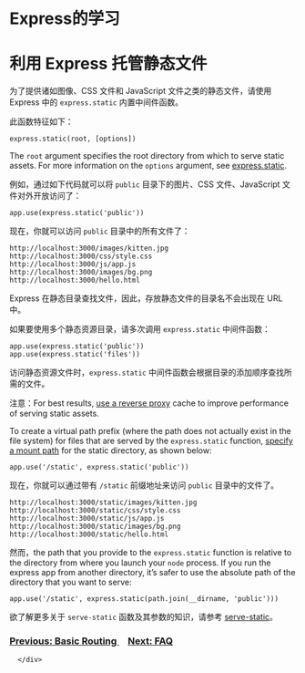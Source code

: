 # Express的学习
<div id="page-doc" markdown="1">
<h1 id="利用-express-托管静态文件">利用 Express 托管静态文件</h1>

<p>为了提供诸如图像、CSS 文件和 JavaScript 文件之类的静态文件，请使用 Express 中的 <code>express.static</code> 内置中间件函数。</p>

<p>此函数特征如下：</p>

<pre class="  language-javascript"><code class="  language-javascript">express<span class="token punctuation">.</span><span class="token keyword">static</span><span class="token punctuation">(</span>root<span class="token punctuation">,</span> <span class="token punctuation">[</span>options<span class="token punctuation">]</span><span class="token punctuation">)</span>
</code></pre>

<p>The <code>root</code> argument specifies the root directory from which to serve static assets.
For more information on the <code>options</code> argument, see <a href="https://www.expressjs.com.cn/4x/api.html#express.static">express.static</a>.</p>

<p>例如，通过如下代码就可以将 <code>public</code> 目录下的图片、CSS 文件、JavaScript 文件对外开放访问了：</p>

<pre class="  language-javascript"><code class="  language-javascript">app<span class="token punctuation">.</span><span class="token function">use<span class="token punctuation">(</span></span>express<span class="token punctuation">.</span><span class="token keyword">static</span><span class="token punctuation">(</span><span class="token string">'public'</span><span class="token punctuation">)</span><span class="token punctuation">)</span>
</code></pre>

<p>现在，你就可以访问 <code>public</code> 目录中的所有文件了：</p>

<pre><code class="language-plain-text">http://localhost:3000/images/kitten.jpg
http://localhost:3000/css/style.css
http://localhost:3000/js/app.js
http://localhost:3000/images/bg.png
http://localhost:3000/hello.html
</code></pre>

<div class="doc-box doc-info">
Express 在静态目录查找文件，因此，存放静态文件的目录名不会出现在 URL 中。
</div>

<p>如果要使用多个静态资源目录，请多次调用 <code>express.static</code> 中间件函数：</p>

<pre class="  language-javascript"><code class="  language-javascript">app<span class="token punctuation">.</span><span class="token function">use<span class="token punctuation">(</span></span>express<span class="token punctuation">.</span><span class="token keyword">static</span><span class="token punctuation">(</span><span class="token string">'public'</span><span class="token punctuation">)</span><span class="token punctuation">)</span>
app<span class="token punctuation">.</span><span class="token function">use<span class="token punctuation">(</span></span>express<span class="token punctuation">.</span><span class="token keyword">static</span><span class="token punctuation">(</span><span class="token string">'files'</span><span class="token punctuation">)</span><span class="token punctuation">)</span>
</code></pre>

<p>访问静态资源文件时，<code>express.static</code> 中间件函数会根据目录的添加顺序查找所需的文件。</p>

<div class="doc-box doc-info">
  <p>注意：For best results, <a href="https://www.expressjs.com.cn/en/advanced/best-practice-performance.html#use-a-reverse-proxy">use a reverse proxy</a> cache to improve performance of serving static assets.</p>
</div>

<p>To create a virtual path prefix (where the path does not actually exist in the file system) for files that are served by the <code>express.static</code> function, <a href="https://www.expressjs.com.cn/4x/api.html#app.use">specify a mount path</a> for the static directory, as shown below:</p>

<pre class="  language-javascript"><code class="  language-javascript">app<span class="token punctuation">.</span><span class="token function">use<span class="token punctuation">(</span></span><span class="token string">'/static'</span><span class="token punctuation">,</span> express<span class="token punctuation">.</span><span class="token keyword">static</span><span class="token punctuation">(</span><span class="token string">'public'</span><span class="token punctuation">)</span><span class="token punctuation">)</span>
</code></pre>

<p>现在，你就可以通过带有 <code>/static</code> 前缀地址来访问 <code>public</code> 目录中的文件了。</p>

<pre><code class="language-plain-text">http://localhost:3000/static/images/kitten.jpg
http://localhost:3000/static/css/style.css
http://localhost:3000/static/js/app.js
http://localhost:3000/static/images/bg.png
http://localhost:3000/static/hello.html
</code></pre>

<p>然而，the path that you provide to the <code>express.static</code> function is relative to the directory from where you launch your <code>node</code> process. If you run the express app from another directory, it’s safer to use the absolute path of the directory that you want to serve:</p>

<pre class="  language-javascript"><code class="  language-javascript">app<span class="token punctuation">.</span><span class="token function">use<span class="token punctuation">(</span></span><span class="token string">'/static'</span><span class="token punctuation">,</span> express<span class="token punctuation">.</span><span class="token keyword">static</span><span class="token punctuation">(</span>path<span class="token punctuation">.</span><span class="token function">join<span class="token punctuation">(</span></span>__dirname<span class="token punctuation">,</span> <span class="token string">'public'</span><span class="token punctuation">)</span><span class="token punctuation">)</span><span class="token punctuation">)</span>
</code></pre>

<p>欲了解更多关于 <code>serve-static</code> 函数及其参数的知识，请参考  <a href="https://www.expressjs.com.cn/resources/middleware/serve-static.html">serve-static</a>。</p>

<h3 id="previous-basic-routing-next-faq-"><a href="https://www.expressjs.com.cn/starter/basic-routing.html">Previous: Basic Routing </a>&nbsp;&nbsp;&nbsp;&nbsp;<a href="https://www.expressjs.com.cn/starter/faq.html">Next: FAQ </a></h3>

      </div>
